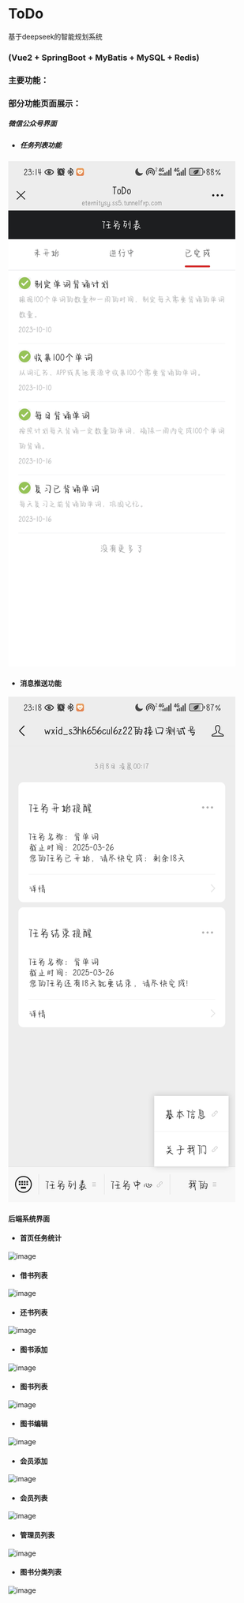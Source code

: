 # ToDo
 基于deepseek的智能规划系统
### (Vue2 + SpringBoot + MyBatis + MySQL + Redis)

### 主要功能：

### 部分功能页面展示：
##### 微信公众号界面
* ##### 任务列表功能
![image](readmeImages/wechat-task-list.jpg)
* #### 消息推送功能
![image](readmeImages/wechat-task-message.jpg)

#### 后端系统界面
* #### 首页任务统计
![image](readmeImages/borrowAdd.png)
* #### 借书列表
![image](readmeImages/borrowList.png)
* #### 还书列表
![image](readmeImages/returnsList.png)
* #### 图书添加
![image](readmeImages/bookAdd.png)
* #### 图书列表
![image](readmeImages/bookList.png)
* #### 图书编辑
![image](readmeImages/bookEdit.png)
* #### 会员添加
![image](readmeImages/userAdd.png)
* #### 会员列表
![image](readmeImages/userList.png)
* #### 管理员列表
![image](readmeImages/adminList.png)
* #### 图书分类列表
![image](readmeImages/categoryList.png)



